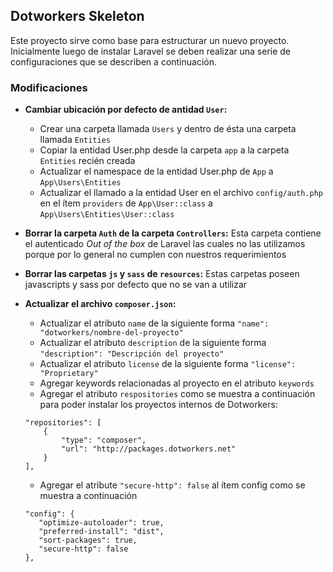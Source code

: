 ## Dotworkers Skeleton

Este proyecto sirve como base para estructurar un nuevo proyecto. Inicialmente luego de instalar Laravel se deben 
realizar una serie de configuraciones que se describen a continuación.

### Modificaciones

- **Cambiar ubicación por defecto de antidad ```User```:**
    
    - Crear una carpeta llamada ```Users``` y dentro de ésta una carpeta llamada ```Entities```
    - Copiar la entidad User.php desde la carpeta ```app``` a la carpeta ```Entities``` recién creada
    - Actualizar el namespace de la entidad User.php de ```App``` a ```App\Users\Entities```
    - Actualizar el llamado a la entidad User en el archivo ```config/auth.php``` en el ítem ```providers``` de 
    ```App\User::class``` a ```App\Users\Entities\User::class```
    
- **Borrar la carpeta ```Auth``` de la carpeta ```Controllers```:** Esta carpeta contiene el autenticado *Out of the box* 
de Laravel las cuales no las utilizamos porque por lo general no cumplen con nuestros requerimientos

- **Borrar las carpetas ```js``` y ```sass``` de ```resources```:** Estas carpetas poseen javascripts y sass por defecto 
que no se van a utilizar

- **Actualizar el archivo ```composer.json```:**

    - Actualizar el atributo ```name``` de la siguiente forma ```"name": "dotworkers/nombre-del-proyecto"```
    - Actualizar el atributo ```description``` de la siguiente forma ```"description": "Descripción del proyecto"```
    - Actualizar el atributo ```license``` de la siguiente forma ```"license": "Proprietary"```
    - Agregar keywords relacionadas al proyecto en el atributo ```keywords```
    - Agregar el atributo ```respositories```  como se muestra a continuación para poder instalar los proyectos internos
    de Dotworkers:
    ```
    "repositories": [
        {
            "type": "composer",
            "url": "http://packages.dotworkers.net"
        }
    ],
    ```
    - Agregar el atribute ```"secure-http": false``` al ítem config como se muestra a continuación
     ```
    "config": {
        "optimize-autoloader": true,
        "preferred-install": "dist",
        "sort-packages": true,
        "secure-http": false
    },
   ```
